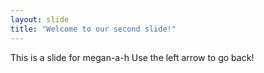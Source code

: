 ```yaml
---
layout: slide
title: "Welcome to our second slide!"
---
```

This is a slide for megan-a-h
Use the left arrow to go back!